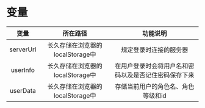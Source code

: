 # 变量
|变量|所在路径|功能说明|
|:--:|:--:|:-:|
|serverUrl|长久存储在浏览器的localStorage中|规定登录时连接的服务器|
|userInfo|长久存储在浏览器的localStorage中|在用户登录时会将用户名和密码以及是否记住密码保存下来|
|userData|长久存储在浏览器的localStorage中|存储当前用户的角色名、角色等级和id|
